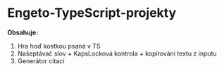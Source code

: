 # Engeto-TypeScript-projekty 
<b> Obsahuje: </b>
1. Hra hoď kostkou psaná v TS
2. Našeptávač slov + KapsLocková kontrola + kopírování textu z inputu
3. Generátor citací
